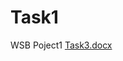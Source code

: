 # Task1
WSB Poject1
[Task3.docx](https://github.com/AndriiSkoromnyi/Task1/files/12570690/Task3.docx)
